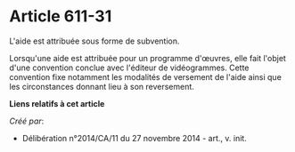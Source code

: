 # Article 611-31

L'aide est attribuée sous forme de subvention. 

Lorsqu'une aide est attribuée pour un programme d'œuvres, elle fait l'objet d'une convention conclue avec l'éditeur de
vidéogrammes. Cette convention fixe notamment les modalités de versement de l'aide ainsi que les circonstances donnant lieu à
son reversement.

**Liens relatifs à cet article**

_Créé par_:

  - Délibération n°2014/CA/11 du 27 novembre 2014 - art., v. init.
